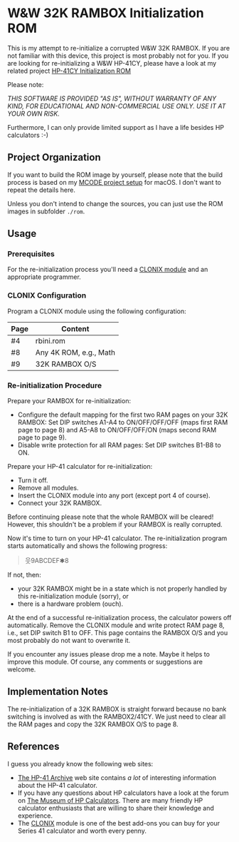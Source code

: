 # W&W 32K RAMBOX Initialization ROM

This is my attempt to re-initialize a corrupted W&W 32K RAMBOX. If you are not
familiar with this device, this project is most probably not for you.
If you are looking for re-initializing a W&W HP-41CY, please have a look at my
related project
[HP-41CY Initialization ROM](https://github.com/blanknut/rb2ini)

Please note:

*THIS SOFTWARE IS PROVIDED "AS IS", WITHOUT WARRANTY OF ANY KIND, FOR EDUCATIONAL
AND NON-COMMERCIAL USE ONLY. USE IT AT YOUR OWN RISK.*

Furthermore, I can only provide limited support as I have a
life besides HP calculators :-)

## Project Organization
If you want to build the ROM image by yourself, please note that the build
process is based on my
[MCODE project setup](https://github.com/blanknut/mcode-project-osx)
for macOS. I don't want to repeat the details here.

Unless you don't intend to change the sources, you can just use the ROM images
in subfolder `./rom`.

## Usage

### Prerequisites
For the re-initialization process you'll need a
[CLONIX module](http://www.clonix41.org/)
and an appropriate programmer.

### CLONIX Configuration
Program a CLONIX module using the following configuration:

| Page | Content                             |
| ---- | ----------------------------------- |
| #4   | rbini.rom                           |
| #8   | Any 4K ROM, e.g., Math              |
| #9   | 32K RAMBOX O/S                      |

### Re-initialization Procedure
Prepare your RAMBOX for re-initialization:
* Configure the default mapping for the first two RAM pages on your 32K RAMBOX:
  Set DIP switches A1-A4 to ON/OFF/OFF/OFF (maps first RAM page to page 8) and
  A5-A8 to ON/OFF/OFF/ON (maps second RAM page to page 9).
* Disable write protection for all RAM pages:
  Set DIP switches B1-B8 to ON.

Prepare your HP-41 calculator for re-initialization:
* Turn it off.
* Remove all modules.
* Insert the CLONIX module into any port (except port 4 of course).
* Connect your 32K RAMBOX.

Before continuing please note that the whole RAMBOX will be cleared!
However, this shouldn't be a problem if your RAMBOX is really corrupted.

Now it's time to turn on your HP-41 calculator. The re-initialization program
starts automatically and shows the following progress:

> &#50883;9ABCDEF&#10033;8

If not, then:
* your 32K RAMBOX might be in a state which is not properly handled by this
  re-initialization module (sorry), or
* there is a hardware problem (ouch).

At the end of a successful re-initialization process, the calculator powers
off automatically. Remove the CLONIX module and write protect RAM page 8, i.e.,
set DIP switch B1 to OFF. This page contains the RAMBOX O/S and you most probably
do not want to overwrite it.

If you encounter any issues please drop me a note. Maybe it helps to improve
this module. Of course, any comments or suggestions are welcome.

## Implementation Notes
The re-initialization of a 32K RAMBOX is straight forward because no bank switching
is involved as with the RAMBOX2/41CY. We just need to clear all the RAM pages and
copy the 32K RAMBOX O/S to page 8.

## References
I guess you already know the following web sites:
* [The HP-41 Archive](http://hp41.org/) web site contains _a lot_ of interesting
  information about the HP-41 calculator.
* If you have any questions about HP calculators have a look at the forum on
  [The Museum of HP Calculators](http://hpmuseum.org/). There are many friendly
  HP calculator enthusiasts that are willing to share their knowledge and
  experience.
* The [CLONIX](http://www.clonix41.org) module is one of the best add-ons you can
  buy for your Series 41 calculator and worth every penny.


